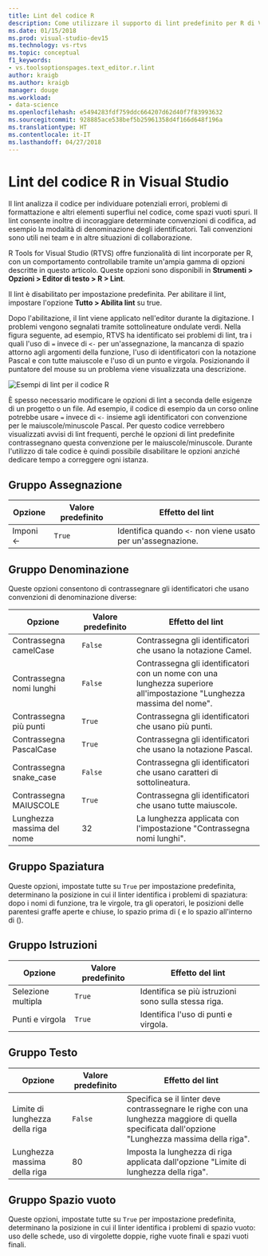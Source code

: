 ```yaml
---
title: Lint del codice R
description: Come utilizzare il supporto di lint predefinito per R di Visual Studio, incluse le opzioni di lint.
ms.date: 01/15/2018
ms.prod: visual-studio-dev15
ms.technology: vs-rtvs
ms.topic: conceptual
f1_keywords:
- vs.toolsoptionspages.text_editor.r.lint
author: kraigb
ms.author: kraigb
manager: douge
ms.workload:
- data-science
ms.openlocfilehash: e5494283fdf759ddc664207d62d40f7f83993632
ms.sourcegitcommit: 928885ace538bef5b25961358d4f166d648f196a
ms.translationtype: HT
ms.contentlocale: it-IT
ms.lasthandoff: 04/27/2018
---
```

# <a name="linting-r-code-in-visual-studio"></a>Lint del codice R in Visual Studio

Il lint analizza il codice per individuare potenziali errori, problemi di formattazione e altri elementi superflui nel codice, come spazi vuoti spuri. Il lint consente inoltre di incoraggiare determinate convenzioni di codifica, ad esempio la modalità di denominazione degli identificatori. Tali convenzioni sono utili nei team e in altre situazioni di collaborazione.

R Tools for Visual Studio (RTVS) offre funzionalità di lint incorporate per R, con un comportamento controllabile tramite un'ampia gamma di opzioni descritte in questo articolo. Queste opzioni sono disponibili in **Strumenti > Opzioni > Editor di testo > R > Lint**.

Il lint è disabilitato per impostazione predefinita. Per abilitare il lint, impostare l'opzione **Tutto > Abilita lint** su true.

Dopo l'abilitazione, il lint viene applicato nell'editor durante la digitazione. I problemi vengono segnalati tramite sottolineature ondulate verdi. Nella figura seguente, ad esempio, RTVS ha identificato sei problemi di lint, tra i quali l'uso di `=` invece di `<-` per un'assegnazione, la mancanza di spazio attorno agli argomenti della funzione, l'uso di identificatori con la notazione Pascal e con tutte maiuscole e l'uso di un punto e virgola. Posizionando il puntatore del mouse su un problema viene visualizzata una descrizione.

![Esempi di lint per il codice R](media/linting-01.png)

È spesso necessario modificare le opzioni di lint a seconda delle esigenze di un progetto o un file. Ad esempio, il codice di esempio da un corso online potrebbe usare `=` invece di `<-` insieme agli identificatori con convenzione per le maiuscole/minuscole Pascal. Per questo codice verrebbero visualizzati avvisi di lint frequenti, perché le opzioni di lint predefinite contrassegnano questa convenzione per le maiuscole/minuscole. Durante l'utilizzo di tale codice è quindi possibile disabilitare le opzioni anziché dedicare tempo a correggere ogni istanza.

## <a name="assignment-group"></a>Gruppo Assegnazione

| Opzione | Valore predefinito | Effetto del lint |
| --- | --- | --- |
| Imponi \<- | `True` | Identifica quando `<-` non viene usato per un'assegnazione. |

## <a name="naming-group"></a>Gruppo Denominazione

Queste opzioni consentono di contrassegnare gli identificatori che usano convenzioni di denominazione diverse:

| Opzione | Valore predefinito | Effetto del lint |
| --- | --- | --- |
| Contrassegna camelCase | `False` | Contrassegna gli identificatori che usano la notazione Camel. |
| Contrassegna nomi lunghi | `False` | Contrassegna gli identificatori con un nome con una lunghezza superiore all'impostazione "Lunghezza massima del nome". |
| Contrassegna più punti | `True` | Contrassegna gli identificatori che usano più punti. |
| Contrassegna PascalCase | `True` | Contrassegna gli identificatori che usano la notazione Pascal. |
| Contrassegna snake_case | `False` | Contrassegna gli identificatori che usano caratteri di sottolineatura. |
| Contrassegna MAIUSCOLE | `True` | Contrassegna gli identificatori che usano tutte maiuscole. |
| Lunghezza massima del nome | 32 | La lunghezza applicata con l'impostazione "Contrassegna nomi lunghi". |

## <a name="spacing-group"></a>Gruppo Spaziatura

Queste opzioni, impostate tutte su `True` per impostazione predefinita, determinano la posizione in cui il linter identifica i problemi di spaziatura: dopo i nomi di funzione, tra le virgole, tra gli operatori, le posizioni delle parentesi graffe aperte e chiuse, lo spazio prima di ( e lo spazio all'interno di ().

## <a name="statements-group"></a>Gruppo Istruzioni

| Opzione | Valore predefinito | Effetto del lint |
| --- | --- | --- |
| Selezione multipla | `True` | Identifica se più istruzioni sono sulla stessa riga. |
| Punti e virgola | `True` | Identifica l'uso di punti e virgola. |

## <a name="text-group"></a>Gruppo Testo

| Opzione | Valore predefinito | Effetto del lint |
| --- | --- | --- |
| Limite di lunghezza della riga | `False` | Specifica se il linter deve contrassegnare le righe con una lunghezza maggiore di quella specificata dall'opzione "Lunghezza massima della riga". |
| Lunghezza massima della riga | 80 | Imposta la lunghezza di riga applicata dall'opzione "Limite di lunghezza della riga". |

## <a name="whitespace-group"></a>Gruppo Spazio vuoto

Queste opzioni, impostate tutte su `True` per impostazione predefinita, determinano la posizione in cui il linter identifica i problemi di spazio vuoto: uso delle schede, uso di virgolette doppie, righe vuote finali e spazi vuoti finali.